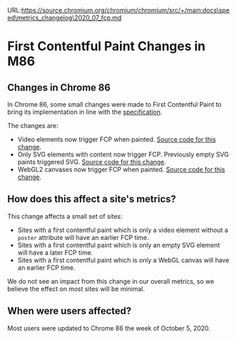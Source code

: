 URL:https://source.chromium.org/chromium/chromium/src/+/main:docs\speed\metrics_changelog\2020_07_fcp.md
# First Contentful Paint Changes in M86

## Changes in Chrome 86
In Chrome 86, some small changes were made to First Contentful Paint to bring
its implementation in line with the [specification](https://www.w3.org/TR/paint-timing/).

The changes are:
 * Video elements now trigger FCP when painted. [Source code for this change](https://chromium-review.googlesource.com/c/chromium/src/+/2276244).
 * Only SVG elements with content now trigger FCP. Previously empty SVG paints triggered SVG. [Source code for this change](https://chromium-review.googlesource.com/c/chromium/src/+/2285532).
 * WebGL2 canvases now trigger FCP when painted. [Source code for this change](https://chromium-review.googlesource.com/c/chromium/src/+/2348694).

## How does this affect a site's metrics?

This change affects a small set of sites:
 * Sites with a first contentful paint which is only a video element without a `poster` attribute will have an earlier FCP time.
 * Sites with a first contentful paint which is only an empty SVG element will have a later FCP time.
 * Sites with a first contentful paint which is only a WebGL canvas will have an earlier FCP time.

We do not see an impact from this change in our overall metrics, so we believe
the effect on most sites will be minimal.

## When were users affected?

Most users were updated to Chrome 86 the week of October 5, 2020.
